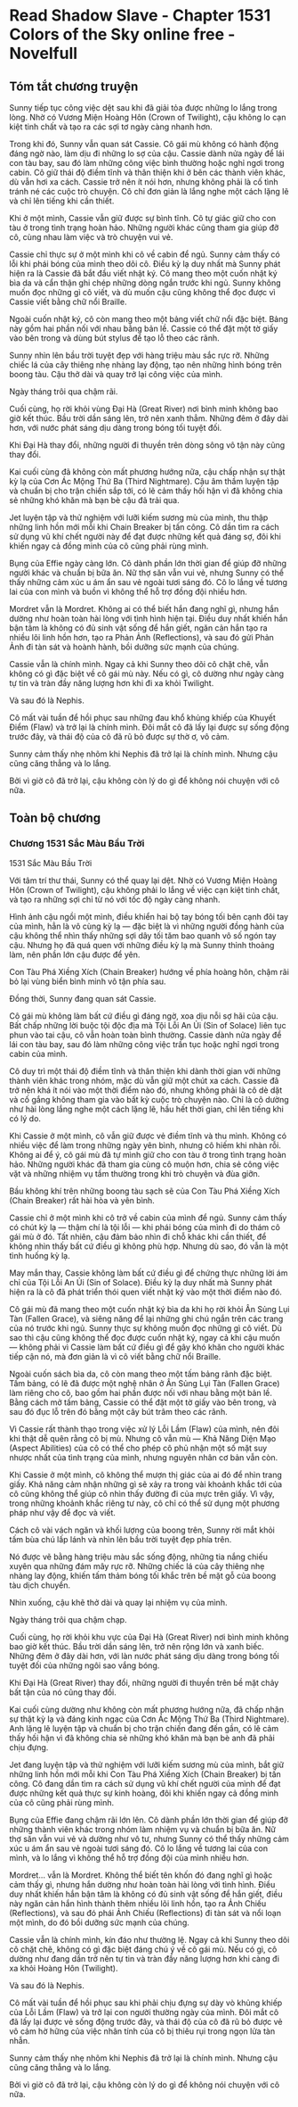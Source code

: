 # Read Shadow Slave - Chapter 1531 Colors of the Sky online free - Novelfull

## Tóm tắt chương truyện

Sunny tiếp tục công việc dệt sau khi đã giải tỏa được những lo lắng trong lòng. Nhờ có Vương Miện Hoàng Hôn (Crown of Twilight), cậu không lo cạn kiệt tinh chất và tạo ra các sợi tơ ngày càng nhanh hơn.

Trong khi đó, Sunny vẫn quan sát Cassie. Cô gái mù không có hành động đáng ngờ nào, làm dịu đi những lo sợ của cậu. Cassie dành nửa ngày để lái con tàu bay, sau đó làm những công việc bình thường hoặc nghỉ ngơi trong cabin. Cô giữ thái độ điềm tĩnh và thân thiện khi ở bên các thành viên khác, dù vẫn hơi xa cách. Cassie trở nên ít nói hơn, nhưng không phải là cố tình tránh né các cuộc trò chuyện. Cô chỉ đơn giản là lắng nghe một cách lặng lẽ và chỉ lên tiếng khi cần thiết.

Khi ở một mình, Cassie vẫn giữ được sự bình tĩnh. Cô tự giác giữ cho con tàu ở trong tình trạng hoàn hảo. Những người khác cũng tham gia giúp đỡ cô, cùng nhau làm việc và trò chuyện vui vẻ.

Cassie chỉ thực sự ở một mình khi cô về cabin để ngủ. Sunny cảm thấy có lỗi khi phái bóng của mình theo dõi cô. Điều kỳ lạ duy nhất mà Sunny phát hiện ra là Cassie đã bắt đầu viết nhật ký. Cô mang theo một cuốn nhật ký bìa da và cẩn thận ghi chép những dòng ngắn trước khi ngủ. Sunny không muốn đọc những gì cô viết, và dù muốn cậu cũng không thể đọc được vì Cassie viết bằng chữ nổi Braille.

Ngoài cuốn nhật ký, cô còn mang theo một bảng viết chữ nổi đặc biệt. Bảng này gồm hai phần nối với nhau bằng bản lề. Cassie có thể đặt một tờ giấy vào bên trong và dùng bút stylus để tạo lỗ theo các rãnh.

Sunny nhìn lên bầu trời tuyệt đẹp với hàng triệu màu sắc rực rỡ. Những chiếc lá của cây thiêng nhẹ nhàng lay động, tạo nên những hình bóng trên boong tàu. Cậu thở dài và quay trở lại công việc của mình.

Ngày tháng trôi qua chậm rãi.

Cuối cùng, họ rời khỏi vùng Đại Hà (Great River) nơi bình minh không bao giờ kết thúc. Bầu trời dần sáng lên, trở nên xanh thẳm. Những đêm ở đây dài hơn, với nước phát sáng dịu dàng trong bóng tối tuyệt đối.

Khi Đại Hà thay đổi, những người đi thuyền trên dòng sông vô tận này cũng thay đổi.

Kai cuối cùng đã không còn mất phương hướng nữa, cậu chấp nhận sự thật kỳ lạ của Cơn Ác Mộng Thứ Ba (Third Nightmare). Cậu âm thầm luyện tập và chuẩn bị cho trận chiến sắp tới, có lẽ cảm thấy hối hận vì đã không chia sẻ những khó khăn mà bạn bè cậu đã trải qua.

Jet luyện tập và thử nghiệm với lưỡi kiếm sương mù của mình, thu thập những linh hồn mới mỗi khi Chain Breaker bị tấn công. Cô dần tìm ra cách sử dụng vũ khí chết người này để đạt được những kết quả đáng sợ, đôi khi khiến ngay cả đồng minh của cô cũng phải rùng mình.

Bụng của Effie ngày càng lớn. Cô dành phần lớn thời gian để giúp đỡ những người khác và chuẩn bị bữa ăn. Nữ thợ săn vẫn vui vẻ, nhưng Sunny có thể thấy những cảm xúc u ám ẩn sau vẻ ngoài tươi sáng đó. Cô lo lắng về tương lai của con mình và buồn vì không thể hỗ trợ đồng đội nhiều hơn.

Mordret vẫn là Mordret. Không ai có thể biết hắn đang nghĩ gì, nhưng hắn dường như hoàn toàn hài lòng với tình hình hiện tại. Điều duy nhất khiến hắn bận tâm là không có đủ sinh vật sống để hắn giết, ngăn cản hắn tạo ra nhiều lõi linh hồn hơn, tạo ra Phản Ảnh (Reflections), và sau đó gửi Phản Ảnh đi tàn sát và hoành hành, bồi dưỡng sức mạnh của chúng.

Cassie vẫn là chính mình. Ngay cả khi Sunny theo dõi cô chặt chẽ, vẫn không có gì đặc biệt về cô gái mù này. Nếu có gì, cô dường như ngày càng tự tin và tràn đầy năng lượng hơn khi đi xa khỏi Twilight.

Và sau đó là Nephis.

Cô mất vài tuần để hồi phục sau những đau khổ khủng khiếp của Khuyết Điểm (Flaw) và trở lại là chính mình. Đôi mắt cô đã lấy lại được sự sống động trước đây, và thái độ của cô đã rũ bỏ được sự thờ ơ, vô cảm.

Sunny cảm thấy nhẹ nhõm khi Nephis đã trở lại là chính mình. Nhưng cậu cũng căng thẳng và lo lắng.

Bởi vì giờ cô đã trở lại, cậu không còn lý do gì để không nói chuyện với cô nữa.

## Toàn bộ chương

### Chương 1531 Sắc Màu Bầu Trời

1531 Sắc Màu Bầu Trời

Với tâm trí thư thái, Sunny có thể quay lại dệt. Nhờ có Vương Miện Hoàng Hôn (Crown of Twilight), cậu không phải lo lắng về việc cạn kiệt tinh chất, và tạo ra những sợi chỉ từ nó với tốc độ ngày càng nhanh.

Hình ảnh cậu ngồi một mình, điều khiển hai bộ tay bóng tối bên cạnh đôi tay của mình, hẳn là vô cùng kỳ lạ — đặc biệt là vì những người đồng hành của cậu không thể nhìn thấy những sợi dây tối tăm bao quanh vô số ngón tay cậu. Nhưng họ đã quá quen với những điều kỳ lạ mà Sunny thỉnh thoảng làm, nên phần lớn cậu được để yên.

Con Tàu Phá Xiềng Xích (Chain Breaker) hướng về phía hoàng hôn, chậm rãi bỏ lại vùng biển bình minh vô tận phía sau.

Đồng thời, Sunny đang quan sát Cassie.

Cô gái mù không làm bất cứ điều gì đáng ngờ, xoa dịu nỗi sợ hãi của cậu. Bất chấp những lời buộc tội độc địa mà Tội Lỗi An Ủi (Sin of Solace) liên tục phun vào tai cậu, cô vẫn hoàn toàn bình thường. Cassie dành nửa ngày để lái con tàu bay, sau đó làm những công việc trần tục hoặc nghỉ ngơi trong cabin của mình.

Cô duy trì một thái độ điềm tĩnh và thân thiện khi dành thời gian với những thành viên khác trong nhóm, mặc dù vẫn giữ một chút xa cách. Cassie đã trở nên khá ít nói vào một thời điểm nào đó, nhưng không phải là cô dè dặt và cố gắng không tham gia vào bất kỳ cuộc trò chuyện nào. Chỉ là cô dường như hài lòng lắng nghe một cách lặng lẽ, hầu hết thời gian, chỉ lên tiếng khi có lý do.

Khi Cassie ở một mình, cô vẫn giữ được vẻ điềm tĩnh và thu mình. Không có nhiều việc để làm trong những ngày yên bình, nhưng cô hiếm khi nhàn rỗi. Không ai để ý, cô gái mù đã tự mình giữ cho con tàu ở trong tình trạng hoàn hảo. Những người khác đã tham gia cùng cô muộn hơn, chia sẻ công việc vặt và những nhiệm vụ tầm thường trong khi trò chuyện và đùa giỡn.

Bầu không khí trên những boong tàu sạch sẽ của Con Tàu Phá Xiềng Xích (Chain Breaker) rất hài hòa và yên bình.

Cassie chỉ ở một mình khi cô trở về cabin của mình để ngủ. Sunny cảm thấy có chút kỳ lạ — thậm chí là tội lỗi — khi phái bóng của mình đi do thám cô gái mù ở đó. Tất nhiên, cậu đảm bảo nhìn đi chỗ khác khi cần thiết, để không nhìn thấy bất cứ điều gì không phù hợp. Nhưng dù sao, đó vẫn là một tình huống kỳ lạ.

May mắn thay, Cassie không làm bất cứ điều gì để chứng thực những lời ám chỉ của Tội Lỗi An Ủi (Sin of Solace). Điều kỳ lạ duy nhất mà Sunny phát hiện ra là cô đã phát triển thói quen viết nhật ký vào một thời điểm nào đó.

Cô gái mù đã mang theo một cuốn nhật ký bìa da khi họ rời khỏi Ân Sủng Lụi Tàn (Fallen Grace), và siêng năng để lại những ghi chú ngắn trên các trang của nó trước khi ngủ. Sunny thực sự không muốn đọc những gì cô viết. Dù sao thì cậu cũng không thể đọc được cuốn nhật ký, ngay cả khi cậu muốn — không phải vì Cassie làm bất cứ điều gì để gây khó khăn cho người khác tiếp cận nó, mà đơn giản là vì cô viết bằng chữ nổi Braille.

Ngoài cuốn sách bìa da, cô còn mang theo một tấm bảng rãnh đặc biệt. Tấm bảng, có lẽ đã được một nghệ nhân ở Ân Sủng Lụi Tàn (Fallen Grace) làm riêng cho cô, bao gồm hai phần được nối với nhau bằng một bản lề. Bằng cách mở tấm bảng, Cassie có thể đặt một tờ giấy vào bên trong, và sau đó đục lỗ trên đó bằng một cây bút trâm theo các rãnh.

Vì Cassie rất thành thạo trong việc xử lý Lỗi Lầm (Flaw) của mình, nên đôi khi thật dễ quên rằng cô bị mù. Nhưng cô vẫn mù — Khả Năng Diện Mạo (Aspect Abilities) của cô có thể cho phép cô phủ nhận một số mặt suy nhược nhất của tình trạng của mình, nhưng nguyên nhân cơ bản vẫn còn.

Khi Cassie ở một mình, cô không thể mượn thị giác của ai đó để nhìn trang giấy. Khả năng cảm nhận những gì sẽ xảy ra trong vài khoảnh khắc tới của cô cũng không thể giúp cô nhìn thấy đường đi của mực trên giấy. Vì vậy, trong những khoảnh khắc riêng tư này, cô chỉ có thể sử dụng một phương pháp như vậy để đọc và viết.

Cách cô vài vách ngăn và khối lượng của boong trên, Sunny rời mắt khỏi tấm bùa chú lấp lánh và nhìn lên bầu trời tuyệt đẹp phía trên.

Nó được vẽ bằng hàng triệu màu sắc sống động, những tia nắng chiếu xuyên qua những đám mây rực rỡ. Những chiếc lá của cây thiêng nhẹ nhàng lay động, khiến tấm thảm bóng tối khắc trên bề mặt gỗ của boong tàu dịch chuyển.

Nhìn xuống, cậu khẽ thở dài và quay lại nhiệm vụ của mình.

Ngày tháng trôi qua chậm chạp.

Cuối cùng, họ rời khỏi khu vực của Đại Hà (Great River) nơi bình minh không bao giờ kết thúc. Bầu trời dần sáng lên, trở nên rộng lớn và xanh biếc. Những đêm ở đây dài hơn, với làn nước phát sáng dịu dàng trong bóng tối tuyệt đối của những ngôi sao vắng bóng.

Khi Đại Hà (Great River) thay đổi, những người đi thuyền trên bề mặt chảy bất tận của nó cũng thay đổi.

Kai cuối cùng dường như không còn mất phương hướng nữa, đã chấp nhận sự thật kỳ lạ và đáng kinh ngạc của Cơn Ác Mộng Thứ Ba (Third Nightmare). Anh lặng lẽ luyện tập và chuẩn bị cho trận chiến đang đến gần, có lẽ cảm thấy hối hận vì đã không chia sẻ những khó khăn mà bạn bè anh đã phải chịu đựng.

Jet đang luyện tập và thử nghiệm với lưỡi kiếm sương mù của mình, bắt giữ những linh hồn mới mỗi khi Con Tàu Phá Xiềng Xích (Chain Breaker) bị tấn công. Cô đang dần tìm ra cách sử dụng vũ khí chết người của mình để đạt được những kết quả thực sự kinh hoàng, đôi khi khiến ngay cả đồng minh của cô cũng phải rùng mình.

Bụng của Effie đang chậm rãi lớn lên. Cô dành phần lớn thời gian để giúp đỡ những thành viên khác trong nhóm làm nhiệm vụ và chuẩn bị bữa ăn. Nữ thợ săn vẫn vui vẻ và dường như vô tư, nhưng Sunny có thể thấy những cảm xúc u ám ẩn sau vẻ ngoài tươi sáng đó. Cô lo lắng về tương lai của con mình, và lo lắng vì không thể hỗ trợ đồng đội của mình nhiều hơn.

Mordret… vẫn là Mordret. Không thể biết tên khốn đó đang nghĩ gì hoặc cảm thấy gì, nhưng hắn dường như hoàn toàn hài lòng với tình hình. Điều duy nhất khiến hắn bận tâm là không có đủ sinh vật sống để hắn giết, điều này ngăn cản hắn hình thành thêm nhiều lõi linh hồn, tạo ra Ảnh Chiếu (Reflections), và sau đó phái Ảnh Chiếu (Reflections) đi tàn sát và nổi loạn một mình, do đó bồi dưỡng sức mạnh của chúng.

Cassie vẫn là chính mình, kín đáo như thường lệ. Ngay cả khi Sunny theo dõi cô chặt chẽ, không có gì đặc biệt đáng chú ý về cô gái mù. Nếu có gì, cô dường như đang dần trở nên tự tin và tràn đầy năng lượng hơn khi càng đi xa khỏi Hoàng Hôn (Twilight).

Và sau đó là Nephis.

Cô mất vài tuần để hồi phục sau khi phải chịu đựng sự dày vò khủng khiếp của Lỗi Lầm (Flaw) và trở lại con người thường ngày của mình. Đôi mắt cô đã lấy lại được vẻ sống động trước đây, và thái độ của cô đã rũ bỏ được vẻ vô cảm hờ hững của việc nhân tính của cô bị thiêu rụi trong ngọn lửa tàn nhẫn.

Sunny cảm thấy nhẹ nhõm khi Nephis đã trở lại là chính mình. Nhưng cậu cũng căng thẳng và lo lắng.

Bởi vì giờ cô đã trở lại, cậu không còn lý do gì để không nói chuyện với cô nữa.